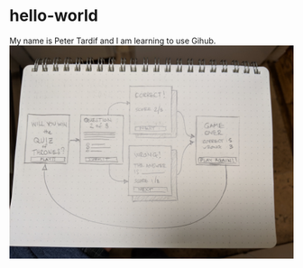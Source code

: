 # hello-world

My name is Peter Tardif and I am learning to use Gihub.
![alt text](https://raw.githubusercontent.com/thinkful-nights-weekends-codename-camel/quizAppPeterRyanShawn/master/prototype/assets/thinkful-quiz-app-napkin-design.jpg)
